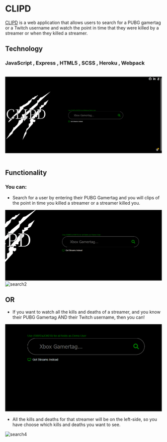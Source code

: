 # CLIPD

[CLIPD](https://clipd.herokuapp.com) is a web application that allows users to search for a PUBG gamertag or a Twitch username and watch the point in time that they were killed by a streamer or when they killed a streamer.

## Technology
### JavaScript , Express , HTML5 , SCSS , Heroku , Webpack
<br/>
<div><img src="/src/images/clipd.PNG" alt="index"></div>
<br/>

## Functionality
### You can:
* Search for a user by entering their PUBG Gamertag and you will clips of the point in time you killed a streamer or a streamer killed you.

<img src="/src/images/clipd2.gif" alt="search">
<img src="/src/images/clipd3.gif" alt="search2">

## OR
* If you want to watch all the kills and deaths of a streamer, and you know their PUBG Gamertag AND their Twitch username, then you can!

<img src="/src/images/clipd4.gif" alt="search3">

* All the kills and deaths for that streamer will be on the left-side, so you have choose which kills and deaths you want to see.

<img src="/src/images/clipd5.gif" alt="search4">

